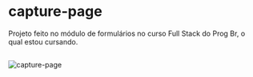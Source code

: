 # capture-page
Projeto feito no módulo de formulários no curso Full Stack do Prog Br, o qual estou cursando.
##
![capture-page](https://user-images.githubusercontent.com/88805398/156200079-3e0e4822-f317-41c8-bb84-6bf50a9a438e.gif)

